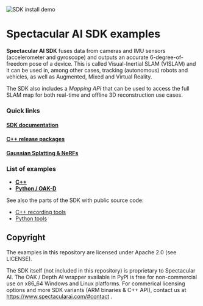 ![SDK install demo](https://spectacularai.github.io/docs/gif/pip-install.gif)

# Spectacular AI SDK examples

**Spectacular AI SDK** fuses data from cameras and IMU sensors (accelerometer and gyroscope)
and outputs an accurate 6-degree-of-freedom pose of a device.
This is called Visual-Inertial SLAM (VISLAM) and it can be used in, among other cases, tracking
(autonomous) robots and vehicles, as well as Augmented, Mixed and Virtual Reality.

The SDK also includes a _Mapping API_ that can be used to access the full SLAM map for
both real-time and offline 3D reconstruction use cases.

### Quick links

#### [SDK documentation](https://spectacularai.github.io/docs/sdk/)
#### [C++ release packages](https://github.com/SpectacularAI/sdk/releases)
#### [Gaussian Splatting & NeRFs](https://spectacularai.github.io/docs/sdk/tools/nerf.html)

### List of examples

 * **[C++](https://github.com/SpectacularAI/sdk-examples/tree/main/cpp)**
 * **[Python / OAK-D](https://github.com/SpectacularAI/sdk-examples/tree/main/python/oak#spectacular-ai-python-sdk-examples-for-oak-d)**

See also the parts of the SDK with public source code:

 * [C++ recording tools](https://github.com/SpectacularAI/sdk/tree/main/cpp)
 * [Python tools](https://github.com/SpectacularAI/sdk/tree/main/python/cli)

## Copyright

The examples in this repository are licensed under Apache 2.0 (see LICENSE).

The SDK itself (not included in this repository) is proprietary to Spectacular AI.
The OAK / Depth AI wrapper available in PyPI is free for non-commercial use on x86_64 Windows and Linux platforms.
For commerical licensing options and more SDK variants (ARM binaries & C++ API),
contact us at https://www.spectacularai.com/#contact .
